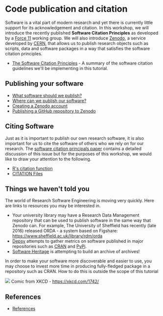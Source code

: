# Code publication and citation

Software is a vital part of modern research and yet there is currently little support for its acknowledgement and citation.
In this workshop, we will introduce the recently published **Software Citation Principles** as developed by a [Force 11](https://www.force11.org/) working group.
We will also introduce [Zenodo](https://zenodo.org/), a service developed by [CERN](https://home.cern/), that allows us to publish research objects such as scripts, data and software packages in a way that satisfies the software citation principles.

* [The Software Citation Principles](software_citation.md) - A summary of the software citation guidelines we'll be implementing in this tutorial.

## Publishing your software

* [What software should we publish?](what_to_publish.md)
* [Where can we publish our software?](where_to_publish.md)
* [Creating a Zenodo account](zenodo.md)
* [Publishing a GitHub repository to Zenodo](publishing_on_zenodo.md)

## Citing Software

Just as it is important to publish our own research software, it is also important for us to cite the software of others who we rely on for our research. The [software citation principals paper](https://peerj.com/articles/cs-86/) contains a detailed discussion of this issue but for the purposes of this workshop, we would like to draw your attention to the following.

* [R's citation function](r_citation.md)
* [CITATION Files](CITATION.md)

## Things we haven't told you

The world of Research Software Engineering is moving very quickly. Here are links to resources you may be interested in.

* Your university library may have a Research Data Management repository that can be used to publish software in the same way that Zenodo can. For example, The University of Sheffield has recently (late 2016) released ORDA - a system based on Figshare: https://www.sheffield.ac.uk/library/rdm/orda
* [Depsy](http://depsy.org/) attempts to gather metrics on software published in major repositories such as [CRAN](https://cran.r-project.org/) and [PyPi](https://pypi.python.org/pypi).
* [Software Heritage](https://www.softwareheritage.org/) is attempting to build an archive of archives!

In order to make your software more discoverable and easier to use, you may choose to invest more time in producing fully-fledged package in a repository such as CRAN. How to do this is outside the scope of this tutorial

![](http://imgs.xkcd.com/comics/will_it_work.png)
Comic from XKCD - https://xkcd.com/1742/

## References

* [References](references.md)
